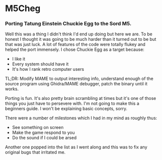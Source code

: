 # M5Cheg

### Porting Tatung Einstein Chuckie Egg to the Sord M5.

Well this was a thing I didn't think I'd end up doing but here we are. To be honest I thought it was going to be much harder than it turned out to be but that was just luck. A lot of features of the code were totally flukey and helped the port immensely. I chose Chuckie Egg as a target because:
* I like it
* Every system should have it
* It's how I rank retro computer users


TL;DR: Modify MAME to output interesting info, understand enough of the source program using Ghidra/MAME debugger, patch the binary until it works.

Porting is fun. It's also pretty brain scrambling at times but it's one of those things you just have to persevere with. I'm not going to make this a beginners guide. I won't be explaining basic concepts, sorry.

There were a number of milestones which I had in my mind as roughly thus:

* See something on screen
* Make the game respond to you
* Do the sound if I could be arsed

Another one popped into the list as I went along and this was to fix any original bugs that irritated me.

